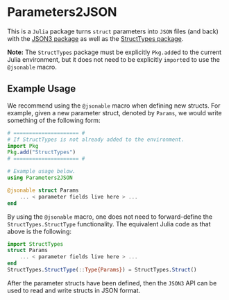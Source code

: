 # Parameters2JSON

This is a `Julia` package turns `struct` parameters into `JSON` files (and back) with the [JSON3 package](https://github.com/quinnj/JSON3.jl) as well as the [StructTypes package](https://github.com/JuliaData/StructTypes.jl/tree/master). 

**Note:** The `StructTypes` package must be explicitly `Pkg.add`ed to the current Julia environment, but it does not need to be explicitly `import`ed to use the `@jsonable` macro.

## Example Usage

We recommend using the `@jsonable` macro when defining new structs. For example, given a new parameter struct, denoted by `Params`, we would write something of the following form:

```julia
# ===================== #
# If StructTypes is not already added to the environment.
import Pkg
Pkg.add("StructTypes")
# ===================== #

# Example usage below.
using Parameters2JSON

@jsonable struct Params
    ... < parameter fields live here > ...
end
```

By using the `@jsonable` macro, one does not need to forward-define the `StructTypes.StructType` functionality. The equivalent Julia code as that above is the following:

```julia
import StructTypes
struct Params
    ... < parameter fields live here > ...
end
StructTypes.StructType(::Type{Params}) = StructTypes.Struct()
```

After the parameter structs have been defined, then the `JSON3` API can be used to read and write structs in JSON format.